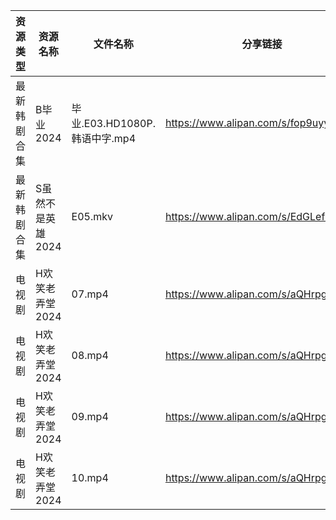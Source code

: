 | 资源类型   | 资源名称        | 文件名称                    | 分享链接                                 | 更新时间                |
| ------ | ----------- | ----------------------- | ------------------------------------ | ------------------- |
| 最新韩剧合集 | B毕业2024     | 毕业.E03.HD1080P.韩语中字.mp4 | https://www.alipan.com/s/fop9uyywL8B | 2024-05-19 00:05:18 |
| 最新韩剧合集 | S虽然不是英雄2024 | E05.mkv                 | https://www.alipan.com/s/EdGLefHeWvz | 2024-05-19 00:10:02 |
| 电视剧    | H欢笑老弄堂2024  | 07.mp4                  | https://www.alipan.com/s/aQHrpgJiHnZ | 2024-05-19 00:06:06 |
| 电视剧    | H欢笑老弄堂2024  | 08.mp4                  | https://www.alipan.com/s/aQHrpgJiHnZ | 2024-05-19 00:06:06 |
| 电视剧    | H欢笑老弄堂2024  | 09.mp4                  | https://www.alipan.com/s/aQHrpgJiHnZ | 2024-05-19 00:06:06 |
| 电视剧    | H欢笑老弄堂2024  | 10.mp4                  | https://www.alipan.com/s/aQHrpgJiHnZ | 2024-05-19 00:06:05 |
